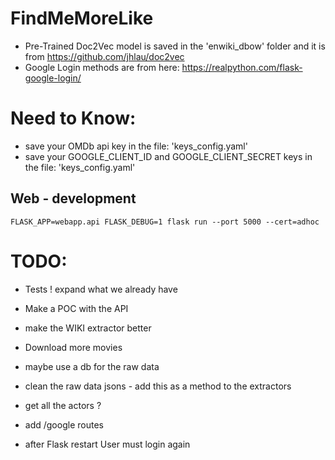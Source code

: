 # FindMeMoreLike


* Pre-Trained Doc2Vec model is saved in the 'enwiki_dbow' folder and it is from https://github.com/jhlau/doc2vec
* Google Login methods are from here: https://realpython.com/flask-google-login/

# Need to Know:
- save your OMDb api key in the file: 'keys_config.yaml'
- save your GOOGLE_CLIENT_ID and GOOGLE_CLIENT_SECRET keys in the file: 'keys_config.yaml'

## Web - development
```
FLASK_APP=webapp.api FLASK_DEBUG=1 flask run --port 5000 --cert=adhoc
```

# TODO:
* Tests ! expand what we already have
* Make a POC with the API
* make the WIKI extractor better
* Download more movies
* maybe use a db for the raw data
* clean the raw data jsons - add this as a method to the extractors
* get all the actors ?


* add /google routes
* after Flask restart User must login again